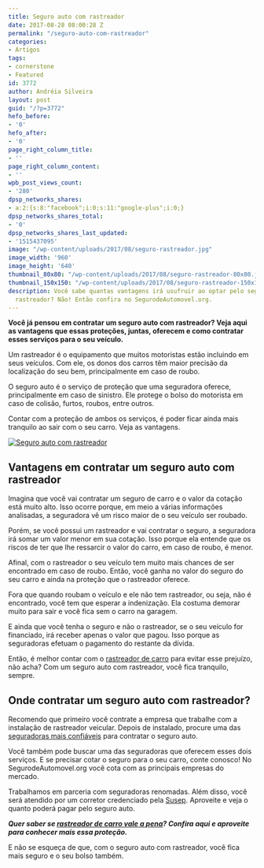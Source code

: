 ```yaml
---
title: Seguro auto com rastreador
date: 2017-08-28 08:00:28 Z
permalink: "/seguro-auto-com-rastreador"
categories:
- Artigos
tags:
- cornerstone
- Featured
id: 3772
author: Andréia Silveira
layout: post
guid: "/?p=3772"
hefo_before:
- '0'
hefo_after:
- '0'
page_right_column_title:
- ''
page_right_column_content:
- ''
wpb_post_views_count:
- '280'
dpsp_networks_shares:
- a:2:{s:8:"facebook";i:0;s:11:"google-plus";i:0;}
dpsp_networks_shares_total:
- '0'
dpsp_networks_shares_last_updated:
- '1515437095'
image: "/wp-content/uploads/2017/08/seguro-rastreador.jpg"
image_width: '960'
image_height: '640'
thumbnail_80x80: "/wp-content/uploads/2017/08/seguro-rastreador-80x80.jpg"
thumbnail_150x150: "/wp-content/uploads/2017/08/seguro-rastreador-150x150.jpg"
description: Você sabe quantas vantagens irá usufruir ao optar pelo seguro auto com
  rastreador? Não! Então confira no SegurodeAutomovel.org.
---
```


**Você já pensou em contratar um seguro auto com rastreador? Veja aqui as vantagens que essas proteções, juntas, oferecem e como contratar esses serviços para o seu veículo.**

Um rastreador é o equipamento que muitos motoristas estão incluindo em seus veículos. Com ele, os donos dos carros têm maior precisão da localização do seu bem, principalmente em caso de roubo.

O seguro auto é o serviço de proteção que uma seguradora oferece, principalmente em caso de sinistro. Ele protege o bolso do motorista em caso de colisão, furtos, roubos, entre outros.

Contar com a proteção de ambos os serviços, é poder ficar ainda mais tranquilo ao sair com o seu carro. Veja as vantagens.

[<img class="aligncenter wp-image-3773 size-large" title="Seguro auto com rastreador" src="/wp-content/uploads/2017/08/seguro-rastreador-700x467.jpg" alt="Seguro auto com rastreador" width="700" height="467" srcset="/wp-content/uploads/2017/08/seguro-rastreador-700x467.jpg 700w, /wp-content/uploads/2017/08/seguro-rastreador-250x167.jpg 250w, /wp-content/uploads/2017/08/seguro-rastreador-768x512.jpg 768w, /wp-content/uploads/2017/08/seguro-rastreador-120x80.jpg 120w, /wp-content/uploads/2017/08/seguro-rastreador.jpg 960w" sizes="(max-width: 700px) 100vw, 700px" />](/wp-content/uploads/2017/08/seguro-rastreador.jpg)

## Vantagens em contratar um seguro auto com rastreador

Imagina que você vai contratar um seguro de carro e o valor da cotação está muito alto. Isso ocorre porque, em meio a várias informações analisadas, a seguradora vê um risco maior de o seu veículo ser roubado.

Porém, se você possui um rastreador e vai contratar o seguro, a seguradora irá somar um valor menor em sua cotação. Isso porque ela entende que os riscos de ter que lhe ressarcir o valor do carro, em caso de roubo, é menor.

Afinal, com o rastreador o seu veículo tem muito mais chances de ser encontrado em caso de roubo. Então, você ganha no valor do seguro do seu carro e ainda na proteção que o rastreador oferece.

Fora que quando roubam o veículo e ele não tem rastreador, ou seja, não é encontrado, você tem que esperar a indenização. Ela costuma demorar muito para sair e você fica sem o carro na garagem.

E ainda que você tenha o seguro e não o rastreador, se o seu veículo for financiado, irá receber apenas o valor que pagou. Isso porque as seguradoras efetuam o pagamento do restante da dívida.

Então, é melhor contar com o <a href="/rastreador-carro" target="_blank" rel="noopener">rastreador de carro</a> para evitar esse prejuízo, não acha? Com um seguro auto com rastreador, você fica tranquilo, sempre.

## Onde contratar um seguro auto com rastreador?

Recomendo que primeiro você contrate a empresa que trabalhe com a instalação de rastreador veicular. Depois de instalado, procure uma das <a href="/5-seguradoras-mais-confiaveis" target="_blank" rel="noopener">seguradoras mais confiáveis</a> para contratar o seguro auto.

Você também pode buscar uma das seguradoras que oferecem esses dois serviços. E se precisar cotar o seguro para o seu carro, conte conosco! No SegurodeAutomovel.org você cota com as principais empresas do mercado.

Trabalhamos em parceria com seguradoras renomadas. Além disso, você será atendido por um corretor credenciado pela <a href="http://www.susep.gov.br/" target="_blank" rel="noopener">Susep</a>. Aproveite e veja o quanto poderá pagar pelo seguro auto.

**_Quer saber se <a href="/rastreador-carro" target="_blank" rel="noopener">rastreador de carro vale a pena</a>? Confira aqui e aproveite para conhecer mais essa proteção._**

E não se esqueça de que, com o seguro auto com rastreador, você fica mais seguro e o seu bolso também.